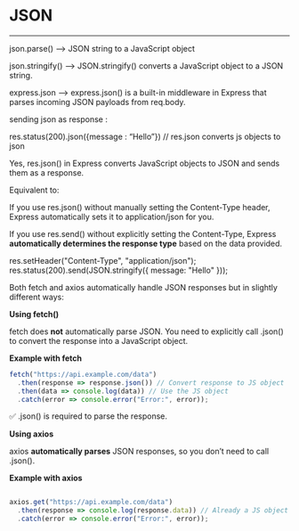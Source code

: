 # JSON

---

json.parse() —> JSON string to a JavaScript object

json.stringify() —> JSON.stringify() converts a JavaScript object to a JSON string.

express.json —> express.json() is a built-in middleware in Express that parses incoming JSON payloads from req.body.

sending json as response : 

res.status(200).json({message : “Hello”}) // res.json converts js objects to json

Yes, res.json() in Express converts JavaScript objects to JSON and sends them as a response.

Equivalent to: 

If you use res.json() without manually setting the Content-Type header, Express automatically sets it to application/json for you.

If you use res.send() without explicitly setting the Content-Type, Express **automatically determines the response type** based on the data provided.

res.setHeader("Content-Type", "application/json");
res.status(200).send(JSON.stringify({ message: "Hello" }));

Both fetch and axios automatically handle JSON responses but in slightly different ways:

**Using fetch()**

fetch does **not** automatically parse JSON. You need to explicitly call .json() to convert the response into a JavaScript object.

**Example with fetch**

```jsx
fetch("https://api.example.com/data")
  .then(response => response.json()) // Convert response to JS object
  .then(data => console.log(data)) // Use the JS object
  .catch(error => console.error("Error:", error));
```

✅ .json() is required to parse the response.

**Using axios**

axios **automatically parses** JSON responses, so you don’t need to call .json().

**Example with axios**
```jsx

axios.get("https://api.example.com/data")
  .then(response => console.log(response.data)) // Already a JS object
  .catch(error => console.error("Error:", error));
```